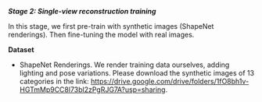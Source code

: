 ***Stage 2: Single-view reconstruction training***

In this stage, we first pre-train with synthetic images (ShapeNet renderings). Then fine-tuning the model with real images.

**Dataset**

* ShapeNet Renderings. We render training data ourselves, adding lighting and pose variations. Please download the synthetic images of 13 categories in the link: https://drive.google.com/drive/folders/1fO8bh1v-HGTmMp9CC8l73bl2zPgRJG7A?usp=sharing. 

  



